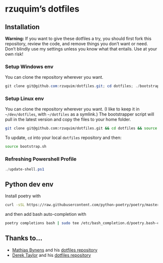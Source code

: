 # rzuquim’s dotfiles

## Installation

**Warning:** If you want to give these dotfiles a try, you should first fork this repository, review the code, and remove things you don’t want or need. Don’t blindly use my settings unless you know what that entails. Use at your own risk!

### Setup Windows env

You can clone the repository wherever you want.

```powershell
git clone git@github.com:rzuquim/dotfiles.git; cd dotfiles; ./bootstrap.ps1
```

### Setup Linux env

You can clone the repository wherever you want. (I like to keep it in `~/dev/dotfiles`, with `~/dotfiles` as a symlink.) The bootstrapper script will pull in the latest version and copy the files to your home folder.

```bash
git clone git@github.com:rzuquim/dotfiles.git && cd dotfiles && source bootstrap.sh
```

To update, `cd` into your local `dotfiles` repository and then:

```bash
source bootstrap.sh
```

### Refreshing Powershell Profile

```powershell
./update-shell.ps1
```

## Python dev env

Install poetry with

```bash
curl -sSL https://raw.githubusercontent.com/python-poetry/poetry/master/get-poetry.py | python -
```

and then add bash auto-completion with

```bash
poetry completions bash | sudo tee /etc/bash_completion.d/poetry.bash-completion
```


## Thanks to…

* [Mathias Bynens](https://mathiasbynens.be/) and his [dotfiles repository](https://github.com/mathiasbynens/dotfiles)
* [Derek Taylor](https://www.youtube.com/channel/UCVls1GmFKf6WlTraIb_IaJg) and his [dotfiles repository](https://gitlab.com/dwt1/dotfiles)
